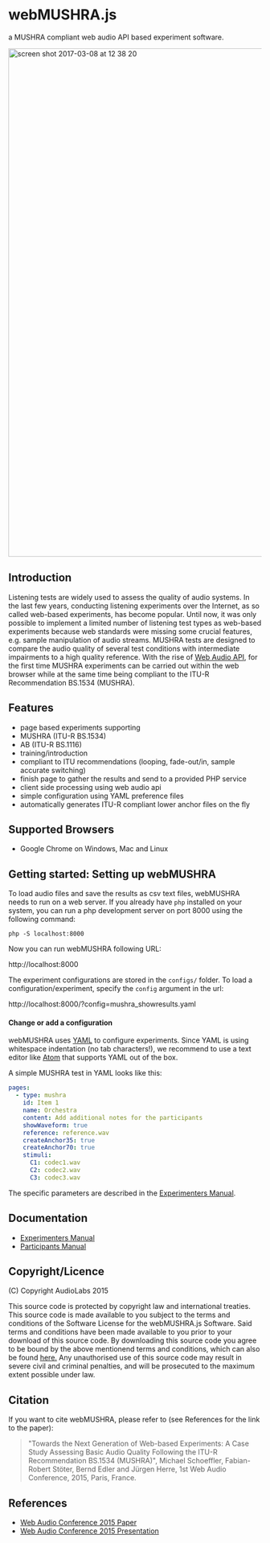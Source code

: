 # webMUSHRA.js

a MUSHRA compliant web audio API based experiment software.

<img width="1011" alt="screen shot 2017-03-08 at 12 38 20" src="https://cloud.githubusercontent.com/assets/72940/23702580/2a49bc82-03fc-11e7-99ea-22d550604a73.png">

## Introduction

Listening tests are widely used to assess the quality of audio systems. In the last few years, conducting listening experiments over the Internet, as so called web-based experiments, has become popular. Until now, it was only possible to implement a limited number of listening test types as web-based experiments because web standards were missing some crucial features, e.g. sample manipulation of audio streams. MUSHRA tests are designed to compare the audio quality of several test conditions with intermediate impairments to a high quality reference. With the rise of [Web Audio API](http://webaudio.github.io/web-audio-api/), for the first time MUSHRA experiments can be carried out within the web browser while at the same time being compliant to the ITU-R Recommendation BS.1534 (MUSHRA).

## Features

* page based experiments supporting
 * MUSHRA (ITU-R BS.1534)
 * AB (ITU-R BS.1116)
 * training/introduction
* compliant to ITU recommendations (looping, fade-out/in, sample accurate switching)
* finish page to gather the results and send to a provided PHP service
* client side processing using web audio api
* simple configuration using YAML preference files
* automatically generates ITU-R compliant lower anchor files on the fly

## Supported Browsers

 * Google Chrome on Windows, Mac and Linux

## Getting started: Setting up webMUSHRA

To load audio files and save the results as csv text files, webMUSHRA needs to run on a web server. If you already have `php` installed on your system, you can run a php development server on port 8000 using the following command:

```
php -S localhost:8000
```

Now you can run webMUSHRA following URL:

  http://localhost:8000

The experiment configurations are stored in the `configs/` folder. To load a configuration/experiment, specify the `config` argument in the url:

  http://localhost:8000/?config=mushra_showresults.yaml


#### Change or add a configuration

webMUSHRA uses [YAML](https://en.wikipedia.org/wiki/YAML) to configure experiments. Since YAML is using whitespace indentation (no tab characters!), we recommend to use a text editor like [Atom](http://atom.io) that supports YAML out of the box.

A simple MUSHRA test in YAML looks like this:

```yaml
pages:
  - type: mushra
    id: Item 1
    name: Orchestra
    content: Add additional notes for the participants
    showWaveform: true
    reference: reference.wav
    createAnchor35: true
    createAnchor70: true
    stimuli:
      C1: codec1.wav
      C2: codec2.wav
      C3: codec3.wav
```

The specific parameters are described in the [Experimenters Manual](doc/experimenter.md).

## Documentation

 * [Experimenters Manual](doc/experimenter.md)
 * [Participants Manual](doc/participant.md)

## Copyright/Licence

(C) Copyright AudioLabs 2015

This source code is protected by copyright law and international treaties. This source code is made available to you subject to the terms and conditions of the Software License for the webMUSHRA.js Software. Said terms and conditions have been made available to you prior to your download of this source code. By downloading this source code you agree to be bound by the above mentionend terms and conditions, which can also be found [here.](LICENSE.txt)
Any unauthorised use of this source code may result in severe civil and criminal penalties, and will be prosecuted to the maximum extent possible under law.

## Citation
If you want to cite webMUSHRA, please refer to (see References for the link to the paper):

> "Towards the Next Generation of Web-based Experiments: A Case Study Assessing Basic Audio Quality Following the ITU-R Recommendation BS.1534 (MUSHRA)", Michael Schoeffler, Fabian-Robert Stöter, Bernd Edler and Jürgen Herre, 1st Web Audio Conference, 2015, Paris, France.

## References

* [Web Audio Conference 2015 Paper](http://wac.ircam.fr/pdf/wac15_submission_8.pdf)
* [Web Audio Conference 2015 Presentation](http://www.audiolabs-erlangen.de/content/resources/webMUSHRA/slides.html#/)
